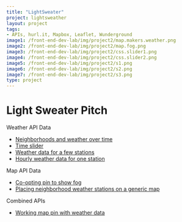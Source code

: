 ```yaml
---
title: "LightSweater"
project: lightsweather
layout: project
tags:
- APIs, hurl.it, Mapbox, Leaflet, Wunderground
image1: /front-end-dev-lab/img/project2/map.makers.weather.png
image2: /front-end-dev-lab/img/project2/map.fog.png
image3: /front-end-dev-lab/img/project2/css.slider1.png
image4: /front-end-dev-lab/img/project2/css.slider2.png
image5: /front-end-dev-lab/img/project2/s1.png
image6: /front-end-dev-lab/img/project2/s2.png
image7: /front-end-dev-lab/img/project2/s3.png
type: project
---
```


# Light Sweater Pitch

Weather API Data

* [Neighborhoods and weather over time](http://jsbin.com/zahute/49)
* [Time slider](http://jsbin.com/zahute/35)
* [Weather data for a few stations](http://jsbin.com/zahute/25)
* [Hourly weather data for one station](http://jsbin.com/zahute/20)

Map API Data

* [Co-opting pin to show fog](http://jsbin.com/palol/1)
* [Placing neighborhood weather stations on a generic map](http://emmasf.github.io/API/)

Combined APIs

* [Working map pin with weather data](http://jsbin.com/tugex/1)